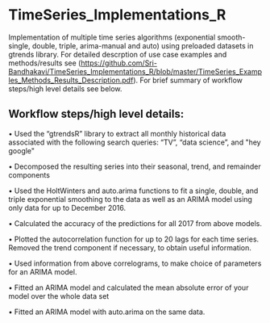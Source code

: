 # TimeSeries_Implementations_R
Implementation of multiple time series algorithms (exponential smooth-single, double, triple, arima-manual and auto) using preloaded datasets in gtrends library. For detailed descrption of use case examples and methods/results see (https://github.com/Sri-Bandhakavi/TimeSeries_Implementations_R/blob/master/TimeSeries_Examples_Methods_Results_Description.pdf). For brief summary of workflow steps/high level details see below.

## Workflow steps/high level details:
•	Used the “gtrendsR” library to extract all monthly historical data associated with the following search queries: “TV”, “data science”, and "hey google"

•	Decomposed the resulting series into their seasonal, trend, and remainder components

•	Used the HoltWinters and auto.arima functions to fit a single, double, and triple exponential smoothing to the data as well as an ARIMA model using only data for up to December 2016. 

•	Calculated the accuracy of the predictions for all 2017 from above models.

•	Plotted the autocorrelation function for up to 20 lags for each time series. Removed the trend component if necessary, to obtain useful information.  

•	Used information from above correlograms, to make choice of parameters for an ARIMA model.  

•	Fitted an ARIMA model and calculated the mean absolute error of your model over the whole data set

•	Fitted an ARIMA model with auto.arima on the same data. 

